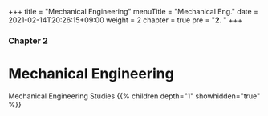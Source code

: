 +++
title = "Mechanical Engineering"
menuTitle = "Mechanical Eng."
date = 2021-02-14T20:26:15+09:00
weight = 2
chapter = true
pre = "<b>2. </b>"
+++

### Chapter 2

# Mechanical Engineering

Mechanical Engineering Studies
{{% children depth="1" showhidden="true" %}}
